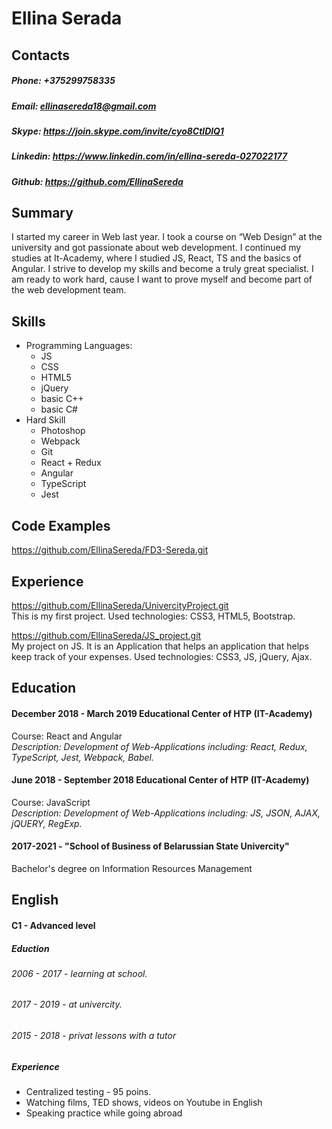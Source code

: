 # Ellina Serada  
  
## Contacts
##### Phone: +375299758335  
##### Email: ellinasereda18@gmail.com
##### Skype: <https://join.skype.com/invite/cyo8CtlDlQ1>   
##### Linkedin: <https://www.linkedin.com/in/ellina-sereda-027022177>
##### Github: <https://github.com/EllinaSereda>    

## Summary  
I started my career in Web last year. I took a course on “Web Design” at the university  and got passionate about web development. I continued my studies at It-Academy, where I studied JS, React, TS and the basics of Angular. I strive to develop my skills and become a truly great specialist. I am ready to work hard, cause I want to prove myself and become part of the web development team.  
  
## Skills
* Programming Languages:
    * JS
    * CSS
    * HTML5
    * jQuery
    * basic C++
    * basic C#
* Hard Skill
    * Photoshop
    * Webpack
    * Git
    * React + Redux
    * Angular
    * TypeScript
    * Jest
  
## Code Examples
<https://github.com/EllinaSereda/FD3-Sereda.git>  

## Experience
<https://github.com/EllinaSereda/UnivercityProject.git>  
This is my first project. Used technologies: CSS3, HTML5, Bootstrap.  
    
<https://github.com/EllinaSereda/JS_project.git>  
My project on JS. It is an Application that helps an application that helps keep track of your expenses. Used technologies: CSS3, JS, jQuery, Ajax. 
  
## Education 
#### December 2018 - March 2019 Educational Center of HTP (IT-Academy)  
Course: React and Angular  
*Description: Development of Web-Applications including: React, Redux, TypeScript, Jest, Webpack, Babel.*
#### June 2018 - September 2018 Educational Center of HTP (IT-Academy)  
Course: JavaScript  
*Description: Development of Web-Applications including: JS, JSON, AJAX, jQUERY, RegExp.*
#### 2017-2021 - "School of Business of Belarussian State Univercity"   
Bachelor's degree on Information Resources Management  
  
## English 
#### C1 - Advanced level  
##### Eduction
###### 2006 - 2017 - learning at school.
###### 2017 - 2019 - at univercity.
###### 2015 - 2018 - privat lessons with a tutor  
##### Experience
* Centralized testing - 95 poins.  
* Watching films, TED shows, videos on Youtube in English  
* Speaking practice while going abroad











  










